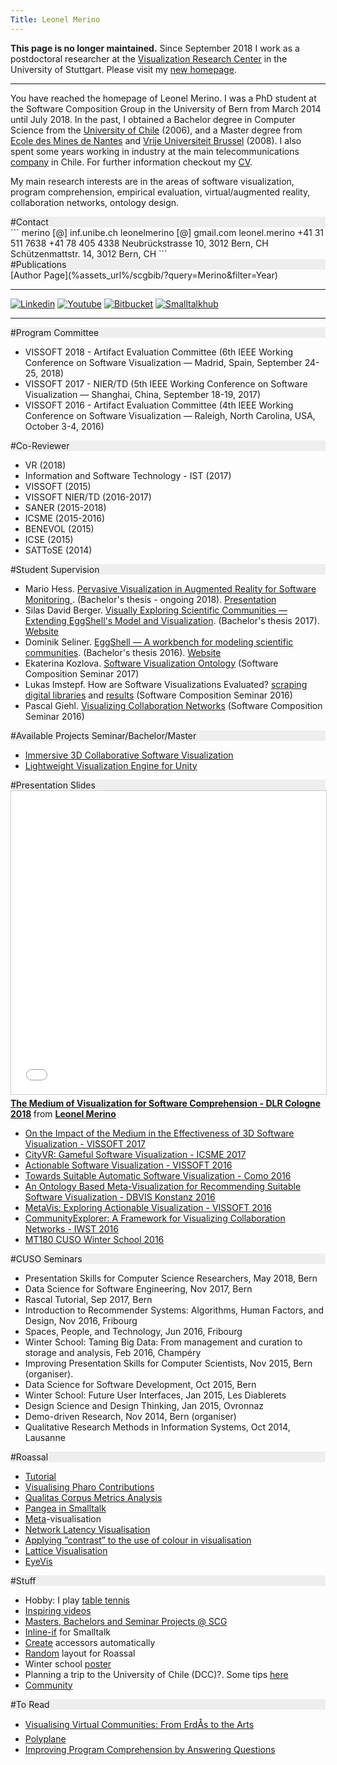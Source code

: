 ```yaml
---
Title: Leonel Merino
---
```


**This page is no longer maintained.** Since September 2018 I work as a postdoctoral researcher at the [Visualization Research Center](https://www.visus.uni-stuttgart.de/institut/mitarbeiter/Merino/?__locale=en) in the University of Stuttgart. Please visit my [new homepage](https://leonelmerino.github.io). 


---

You have reached the homepage of Leonel Merino. I was a PhD student at the Software Composition Group in the University of Bern from March 2014 until July 2018. In the past, I obtained a Bachelor degree in Computer Science from the [University of Chile](http://www.dcc.uchile.cl) (2006), and a Master degree from [Ecole des Mines de Nantes](http://www.mines-nantes.fr/en) and [Vrije Universiteit Brussel](http://soft.vub.ac.be/soft/) (2008). I also spent some years working in industry at the main telecommunications [company](http://www.entel.cl) in Chile. For further information checkout my [CV](%assets_url%/files/43/26rubdk6cxddfkb4us0jlhn6v8ymbe/CV_LMERINO.pdf).

My main research interests are in the areas of software visualization, program comprehension, empirical evaluation, virtual/augmented reality, collaboration networks, ontology design.

<div style="background-color: #eeeeee">
#Contact
</div>
```<contact>
   <email>
      <work>merino [@] inf.unibe.ch</work>
      <private>leonelmerino [@] gmail.com</private>
   </email>
   <skype>leonel.merino</skype>
   <phone>
      <office>+41 31 511 7638</office>
      <cell>+41 78 405 4338</cell>
   </phone>
   <postal-address>Neubrückstrasse 10, 3012 Bern, CH</postal-address>
   <physical-address>Schützenmattstr. 14, 3012 Bern, CH</physical-address>
</contact>
```

<div style="background-color: #eeeeee">
#Publications
</div>
[Author Page](%assets_url%/scgbib/?query=Merino&filter=Year)


---
[![Linkedin](%assets_url%/files/33/me2zx3n9nv76kytonn53l80oslmgju/linkedin_s.png)](http://www.linkedin.com/in/leonelmerino)
[![Youtube](%assets_url%/files/22/nrybncsvl5hqreq0o2iyx75laltpjy/youtube_s.jpg)](http://www.youtube.com/user/leonelmerino)
[![Bitbucket](%assets_url%/files/03/s0l3ormblg2ohbpvzmmkwzus54c110/bitbucket_s.png)](https://bitbucket.org/leonelmerino/visualisations)
[![Smalltalkhub](%assets_url%/files/30/l84uj1w89txuy34sipxjk2w23cw0pe/smalltalkhub.png)](http://smalltalkhub.com/#!/~merino)

---

<div style="background-color: #eeeeee">
#Program Committee
</div>

- VISSOFT 2018 - Artifact Evaluation Committee  (6th IEEE Working Conference on Software Visualization &mdash; Madrid, Spain, September 24-25, 2018)
- VISSOFT 2017 - NIER/TD (5th IEEE Working Conference on Software Visualization &mdash; Shanghai, China, September 18-19, 2017)
- VISSOFT 2016 - Artifact Evaluation Committee  (4th IEEE Working Conference on Software Visualization &mdash; Raleigh, North Carolina, USA, October 3-4, 2016)

<div style="background-color: #eeeeee">
#Co-Reviewer
</div>

- VR (2018)
- Information and Software Technology - IST (2017)
- VISSOFT (2015)
- VISSOFT NIER/TD (2016-2017)
- SANER (2015-2018)
- ICSME (2015-2016)
- BENEVOL (2015)
- ICSE (2015)
- SATToSE (2014)

<div style="background-color: #eeeeee">
#Student Supervision
</div>

- Mario Hess. [Pervasive Visualization in Augmented Reality for Software Monitoring ](%base_url%/wiki/projects/mastersbachelorsprojects/pervasive-visualization-in-ar-for-software-monitoring). (Bachelor's thesis - ongoing 2018). [Presentation](%base_url%/wiki/alumni/MarioHess)
- Silas David Berger. [Visually Exploring Scientific Communities &mdash; Extending EggShell's Model and Visualization](%assets_url%/archive/projects/Berg17a.pdf). (Bachelor's thesis 2017). [Website](http://vmsc-thesis.blogspot.ch)
- Dominik Seliner. [EggShell &mdash; A workbench for modeling scientific communities](%assets_url%/archive/projects/Seli16a.pdf). (Bachelor's thesis 2016). [Website](https://bachelorprojectblog.wordpress.com)
- Ekaterina Kozlova. [Software Visualization Ontology](%assets_url%/download/softwarecomposition/2017-12-19-Kozlova-SoftwareVisualizationOntology.pdf) (Software Composition Seminar 2017)
- Lukas Imstepf. How are Software Visualizations Evaluated? [scraping digital libraries](%assets_url%/download/softwarecomposition/2017-04-25-Imstepf-ScrapingDigitalLibraries.pdf) and [results](%assets_url%/download/softwarecomposition/2017-06-27-LukasImstepf-VisualizationEvaluation.pdf) (Software Composition Seminar 2016)
- Pascal Giehl. [Visualizing Collaboration Networks](%assets_url%/download/softwarecomposition/2016-05-31-Giehl-AssessingNode-LinkVisualizationsForCollaborationNetworks.pdf) (Software Composition Seminar 2016)

<div style="background-color: #eeeeee">
#Available Projects Seminar/Bachelor/Master
</div>

- [Immersive 3D Collaborative Software Visualization](%base_url%/wiki/projects/mastersbachelorsprojects/Immersive-3D-Collaborative-Software-Visualization)
- [Lightweight Visualization Engine for Unity](%base_url%/wiki/projects/mastersbachelorsprojects/Lightweight-Visualization-Engine-for-Unity)

<div style="background-color: #eeeeee">
#Presentation Slides
</div>
<iframe src="//www.slideshare.net/slideshow/embed_code/key/Fks4i223Ewzv6J" width="595" height="485" frameborder="0" marginwidth="0" marginheight="0" scrolling="no" style="border:1px solid #CCC; border-width:1px; margin-bottom:5px; max-width: 100%;" allowfullscreen> </iframe> <div style="margin-bottom:5px"> <strong> <a href="//www.slideshare.net/LeonelMerino/the-medium-of-visualization-for-software-comprehension" title="Tech talk at DLR - Cologne 2018" target="_blank">The Medium of Visualization for Software Comprehension - DLR Cologne 2018</a> </strong> from <strong><a href="https://www.slideshare.net/LeonelMerino" target="_blank">Leonel Merino</a></strong> </div>


- [On the Impact of the Medium in the Effectiveness of 3D Software Visualization - VISSOFT 2017](https://www.slideshare.net/LeonelMerino/mediavis-vissoft-2017-82154302)
- [CityVR: Gameful Software Visualization - ICSME 2017](https://www.slideshare.net/LeonelMerino/cityvr-icsme-2017-82154388)
- [Actionable Software Visualization - VISSOFT 2016](https://www.slideshare.net/LeonelMerino/actionable-software-visualization-vissoft-2016)
- [Towards Suitable Automatic Software Visualization - Como 2016](https://www.slideshare.net/secret/K4czFniny3XmeT)
- [An Ontology Based Meta-Visualization for Recommending Suitable Software Visualization - DBVIS Konstanz 2016](https://www.slideshare.net/secret/rDhXYpu6drrmRn)
- [MetaVis: Exploring Actionable Visualization - VISSOFT 2016](https://www.slideshare.net/secret/tD2pmQBkvTph2N)
- [CommunityExplorer: A Framework for Visualizing Collaboration Networks - IWST 2016](https://www.slideshare.net/secret/pPaNsdRUDyoAo7)
- [MT180 CUSO Winter School 2016](https://www.slideshare.net/LeonelMerino/mt180-cuso-winter-school-2016)



<div style="background-color: #eeeeee">
#CUSO Seminars
</div>

- Presentation Skills for Computer Science Researchers, May 2018, Bern
- Data Science for Software Engineering, Nov 2017, Bern
- Rascal Tutorial, Sep 2017, Bern
- Introduction to Recommender Systems: Algorithms, Human Factors, and Design, Nov 2016, Fribourg
- Spaces, People, and Technology, Jun 2016, Fribourg
- Winter School: Taming Big Data: From management and curation to storage and analysis, Feb 2016, Champéry
- Improving Presentation Skills for Computer Scientists, Nov 2015, Bern (organiser).
- Data Science for Software Development, Oct 2015, Bern
- Winter School: Future User Interfaces, Jan 2015, Les Diablerets
- Design Science and Design Thinking, Jan 2015, Ovronnaz
- Demo-driven Research, Nov 2014, Bern (organiser)
- Qualitative Research Methods in Information Systems, Oct 2014, Lausanne


<div style="background-color: #eeeeee">
#Roassal
</div>

- [Tutorial](%base_url%/staff/merino/Visualisation)
- [Visualising Pharo Contributions](%base_url%/staff/merino/authorship)
- [Qualitas Corpus Metrics Analysis](%base_url%/staff/merino/QCAnalysis)
- [Pangea in Smalltalk](%base_url%/staff/merino/oo-pangea)
- [Meta](%base_url%/staff/merino/meta-visualisation)-visualisation
- [Network Latency Visualisation](%assets_url%/files/b9/z75gcnv42eqwy1dwk0ttke7c1y71bt/NetworkLatency.pillar.pdf)
- [Applying ”contrast” to the use of colour in visualisation](%base_url%/staff/merino/central-tendency)
- [Lattice Visualisation](%base_url%/staff/merino/lattice)
- [EyeVis](%base_url%/staff/merino/EyeVis)

<div style="background-color: #eeeeee">
#Stuff
</div>

- Hobby: I play [table tennis](%base_url%/staff/merino/ttc)
- [Inspiring videos](%base_url%/staff/merino/great-talks)
- [Masters, Bachelors and Seminar Projects @ SCG](%base_url%/wiki/projects/mastersbachelorsprojects)
- [Inline-if](%base_url%/staff/merino/inline-if) for Smalltalk
- [Create](%base_url%/staff/merino/create-accessors) accessors automatically
- [Random](%base_url%/staff/merino/RTRandomLayout) layout for Roassal
- Winter school [poster](%assets_url%/files/91/9yaz5j7vo0dn9zizpl1l1fp970j2r9/poster-merino-2.pdf)
- Planning a trip to the University of Chile (DCC)?. Some tips [ here ](http://scg.unibe.ch/staff/merino/Chile)
- [Community](%base_url%/staff/merino/Community)

<div style="background-color: #eeeeee">
#To Read
</div>

- [Visualising Virtual Communities: From ErdÅs to the Arts](http://arxiv.org/pdf/1207.3420.pdf)
- [Polyplane](http://sydney.edu.au/engineering/it/~visual/valacon/gallery/polyplane/index.html)
- [Improving Program Comprehension by Answering Questions](http://www.cs.cmu.edu/~NatProg/papers/MyersICPC2013NatProg.pdf)
